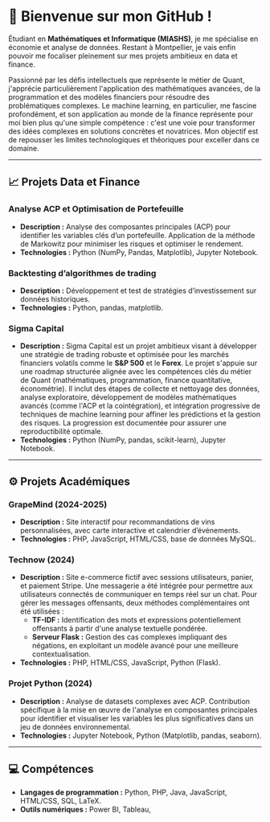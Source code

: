 # 👋 Bienvenue sur mon GitHub !

Étudiant en **Mathématiques et Informatique (MIASHS)**, je me spécialise en économie et analyse de données. Restant à Montpellier, je vais enfin pouvoir me focaliser pleinement sur mes projets ambitieux en data et finance.

Passionné par les défis intellectuels que représente le métier de Quant, j'apprécie particulièrement l'application des mathématiques avancées, de la programmation et des modèles financiers pour résoudre des problématiques complexes. Le machine learning, en particulier, me fascine profondément, et son application au monde de la finance représente pour moi bien plus qu'une simple compétence : c'est une voie pour transformer des idées complexes en solutions concrètes et novatrices. Mon objectif est de repousser les limites technologiques et théoriques pour exceller dans ce domaine.

---

## 📈 Projets Data et Finance

### **Analyse ACP et Optimisation de Portefeuille**
- **Description :** Analyse des composantes principales (ACP) pour identifier les variables clés d’un portefeuille. Application de la méthode de Markowitz pour minimiser les risques et optimiser le rendement.
- **Technologies :** Python (NumPy, Pandas, Matplotlib), Jupyter Notebook.

### **Backtesting d’algorithmes de trading**
- **Description :** Développement et test de stratégies d’investissement sur données historiques.
- **Technologies :** Python, pandas, matplotlib.

### **Sigma Capital**
- **Description :** Sigma Capital est un projet ambitieux visant à développer une stratégie de trading robuste et optimisée pour les marchés financiers volatils comme le **S&P 500** et le **Forex**. Le projet s'appuie sur une roadmap structurée alignée avec les compétences clés du métier de Quant (mathématiques, programmation, finance quantitative, économétrie). Il inclut des étapes de collecte et nettoyage des données, analyse exploratoire, développement de modèles mathématiques avancés (comme l'ACP et la cointégration), et intégration progressive de techniques de machine learning pour affiner les prédictions et la gestion des risques. La progression est documentée pour assurer une reproductibilité optimale.
- **Technologies :** Python (NumPy, pandas, scikit-learn), Jupyter Notebook.

---

## ⚙️ Projets Académiques

### **GrapeMind (2024-2025)**
- **Description :** Site interactif pour recommandations de vins personnalisées, avec carte interactive et calendrier d’événements.
- **Technologies :** PHP, JavaScript, HTML/CSS, base de données MySQL.

### **Technow (2024)**
- **Description :** Site e-commerce fictif avec sessions utilisateurs, panier, et paiement Stripe. Une messagerie a été intégrée pour permettre aux utilisateurs connectés de communiquer en temps réel sur un chat. Pour gérer les messages offensants, deux méthodes complémentaires ont été utilisées :
  - **TF-IDF :** Identification des mots et expressions potentiellement offensants à partir d'une analyse textuelle pondérée.
  - **Serveur Flask :** Gestion des cas complexes impliquant des négations, en exploitant un modèle avancé pour une meilleure contextualisation.
- **Technologies :** PHP, HTML/CSS, JavaScript, Python (Flask).

### **Projet Python (2024)**
- **Description :** Analyse de datasets complexes avec ACP. Contribution spécifique à la mise en œuvre de l'analyse en composantes principales pour identifier et visualiser les variables les plus significatives dans un jeu de données environnemental.
- **Technologies :** Jupyter Notebook, Python (Matplotlib, pandas, seaborn).

---

## 💻 Compétences

- **Langages de programmation :** Python, PHP, Java, JavaScript, HTML/CSS, SQL, LaTeX.
- **Outils numériques :** Power BI, Tableau,
